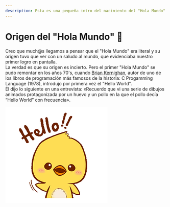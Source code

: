 ```yaml
---
description: Esta es una pequeña intro del nacimiento del "Hola Mundo".
---
```


# Origen del "Hola Mundo" 🐣

Creo que much@s llegamos a pensar que el "Hola Mundo" era literal y su origen tuvo que ver con un saludo al mundo, que evidenciaba nuestro primer logro en pantalla.   
La verdad es que su origen es incierto. Pero el primer "Hola Mundo" se pudo remontar en los años 70's, cuando [Brian Kernighan](https://es.wikipedia.org/wiki/Brian_Kernighan), autor de uno de los libros de programación más famosos de la historia: C Progamming Language \(1978\), introdujo por primera vez el "Hello World".   
Él dijo lo siguiente en una entrevista: «Recuerdo que vi una serie de dibujos animados protagonizada por un huevo y un pollo en la que el pollo decía “Hello World” con frecuencia».

![](.gitbook/assets/origenhola.gif)

